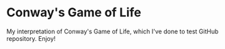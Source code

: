 # Conway's Game of Life
My interpretation of Conway's Game of Life, which I've done to test GitHub repository. Enjoy!